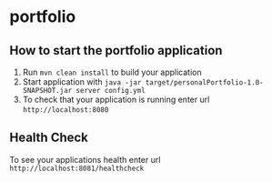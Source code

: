 # portfolio

How to start the portfolio application
---

1. Run `mvn clean install` to build your application
1. Start application with `java -jar target/personalPortfolio-1.0-SNAPSHOT.jar server config.yml`
1. To check that your application is running enter url `http://localhost:8080`

Health Check
---

To see your applications health enter url `http://localhost:8081/healthcheck`

